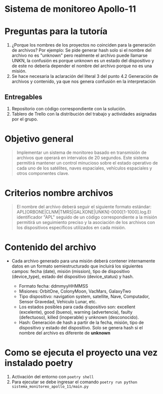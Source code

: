 # Sistema de monitoreo Apollo-11
# Preguntas para la tutoría
1. ¿Porque los nombres de los proyectos no coinciden para la generación de archivos?
Por ejemplo: Se pide generar hash solo si el nombre del archivo no es "unknown" pero realmente el archivo puede llamarse UNKN, la confusión es porque unknown es un estado del dispositivo y de este no debería depender el nombre del archivo porque no es una misión.
2. Se hace necesaria la aclaración del literal 3 del punto 4.2 Generación de archivos y contenido, ya que nos genera confusión en la interpretación

## Entregables
1. Repositorio con código correspondiente con la solución.
2. Tablero de Trello con la distribución del trabajo y actividades asignadas por el grupo.

# Objetivo general
> Implementar un sistema de monitoreo basado en transmisión de archivos que operará en intervalos de 20 segundos. Este sistema permitirá mantener un control minucioso sobre el estado operativo de cada uno de los satélites, naves espaciales, vehículos espaciales y otros componentes clave.


# Criterios nombre archivos
> El nombre del archivo deberá seguir el siguiente formato estándar:
> APL[ORBONE|CLNM|TMRS|GALXONE|UNKN]-0000[1-1000].log.El identificador "APL" seguido de un código correspondiente a la misión permitirá un seguimiento preciso y la asociación de los archivos con los dispositivos específicos utilizados en cada misión.

# Contenido del archivo
* Cada archivo generado para una misión deberá contener internamente datos en un formato semiestructurado que incluirá los siguientes campos: fecha (date), misión (mission), tipo de dispositivo (device_type), estado del dispositivo (device_status) y hash.

    * Formato fecha: ddmmyyHHMMSS
    * Misiones: OrbitOne, ColonyMoon, VacMars, GalaxyTwo
    * Tipo dispositivo: navigation system, satellite, Nave, Computador, Sensor Gravedad, Vehiculo Lunar, etc.
    * Los estados posibles para cada dispositivo son: excellent (excelente), good (bueno), warning (advertencia), faulty (defectuoso), killed (inoperable) y unknown (desconocido).
    * Hash: Generación de hash a partir de la fecha, misión, tipo de dispositivo y estado del dispositivo. Solo se genera hash si el nombre del archivo es diferente de **unknown**

# Como se ejecuta el proyecto una vez instalado poetry
1. Activación del entorno con ```poetry shell```
2. Para ejecutar se debe ingresar el comando ```poetry run python sistema_monitoreo_apollo_11/main.py```
